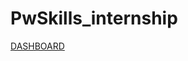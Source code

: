# PwSkills_internship

[DASHBOARD](https://app.powerbi.com/view?r=eyJrIjoiY2VhYmIxYmUtZjc1OS00YjRiLWI5NzYtMzI0OWJjZjlhMWRjIiwidCI6ImRmODY3OWNkLWE4MGUtNDVkOC05OWFjLWM4M2VkN2ZmOTVhMCJ9)
